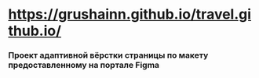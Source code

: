 # https://grushainn.github.io/travel.github.io/
### Проект адаптивной вёрстки страницы по макету предоставленному на портале Figma
